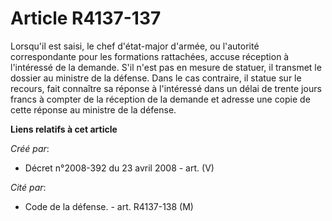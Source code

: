 # Article R4137-137

Lorsqu'il est saisi, le chef d'état-major d'armée, ou l'autorité correspondante pour les formations rattachées, accuse
réception à l'intéressé de la demande. S'il n'est pas en mesure de statuer, il transmet le dossier au ministre de la défense.
Dans le cas contraire, il statue sur le recours, fait connaître sa réponse à l'intéressé dans un délai de trente jours francs
à compter de la réception de la demande et adresse une copie de cette réponse au ministre de la défense.

**Liens relatifs à cet article**

_Créé par_:

  - Décret n°2008-392 du 23 avril 2008 - art. (V)

_Cité par_:

  - Code de la défense. - art. R4137-138 (M)
